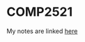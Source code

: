 # COMP2521

My notes are linked [here](https://www.notion.so/felixc90/Data-Structures-Algorithms-655380cac8df424bb48513c27da4e5a8?pvs=4)